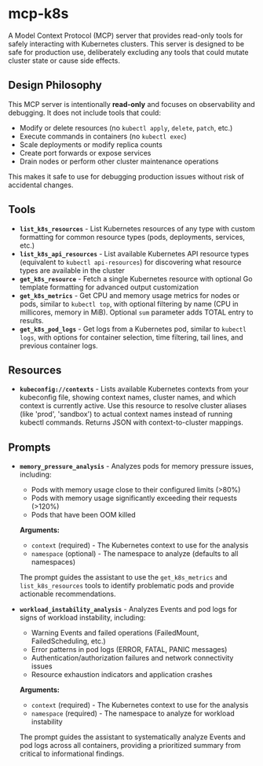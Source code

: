 # mcp-k8s

A Model Context Protocol (MCP) server that provides read-only tools for safely interacting with Kubernetes clusters. This server is designed to be safe for production use, deliberately excluding any tools that could mutate cluster state or cause side effects.

## Design Philosophy

This MCP server is intentionally **read-only** and focuses on observability and debugging. It does not include tools that could:

- Modify or delete resources (no `kubectl apply`, `delete`, `patch`, etc.)
- Execute commands in containers (no `kubectl exec`)
- Scale deployments or modify replica counts
- Create port forwards or expose services
- Drain nodes or perform other cluster maintenance operations

This makes it safe to use for debugging production issues without risk of accidental changes.

## Tools

- **`list_k8s_resources`** - List Kubernetes resources of any type with custom formatting for common resource types (pods, deployments, services, etc.)
- **`list_k8s_api_resources`** - List available Kubernetes API resource types (equivalent to `kubectl api-resources`) for discovering what resource types are available in the cluster
- **`get_k8s_resource`** - Fetch a single Kubernetes resource with optional Go template formatting for advanced output customization
- **`get_k8s_metrics`** - Get CPU and memory usage metrics for nodes or pods, similar to `kubectl top`, with optional filtering by name (CPU in millicores, memory in MiB). Optional `sum` parameter adds TOTAL entry to results.
- **`get_k8s_pod_logs`** - Get logs from a Kubernetes pod, similar to `kubectl logs`, with options for container selection, time filtering, tail lines, and previous container logs.

## Resources

- **`kubeconfig://contexts`** - Lists available Kubernetes contexts from your kubeconfig file, showing context names, cluster names, and which context is currently active. Use this resource to resolve cluster aliases (like 'prod', 'sandbox') to actual context names instead of running kubectl commands. Returns JSON with context-to-cluster mappings.

## Prompts

- **`memory_pressure_analysis`** - Analyzes pods for memory pressure issues, including:

  - Pods with memory usage close to their configured limits (>80%)
  - Pods with memory usage significantly exceeding their requests (>120%)
  - Pods that have been OOM killed

  **Arguments:**

  - `context` (required) - The Kubernetes context to use for the analysis
  - `namespace` (optional) - The namespace to analyze (defaults to all namespaces)

  The prompt guides the assistant to use the `get_k8s_metrics` and `list_k8s_resources` tools to identify problematic pods and provide actionable recommendations.

- **`workload_instability_analysis`** - Analyzes Events and pod logs for signs of workload instability, including:

  - Warning Events and failed operations (FailedMount, FailedScheduling, etc.)
  - Error patterns in pod logs (ERROR, FATAL, PANIC messages)
  - Authentication/authorization failures and network connectivity issues
  - Resource exhaustion indicators and application crashes

  **Arguments:**

  - `context` (required) - The Kubernetes context to use for the analysis
  - `namespace` (required) - The namespace to analyze for workload instability

  The prompt guides the assistant to systematically analyze Events and pod logs across all containers, providing a prioritized summary from critical to informational findings.

